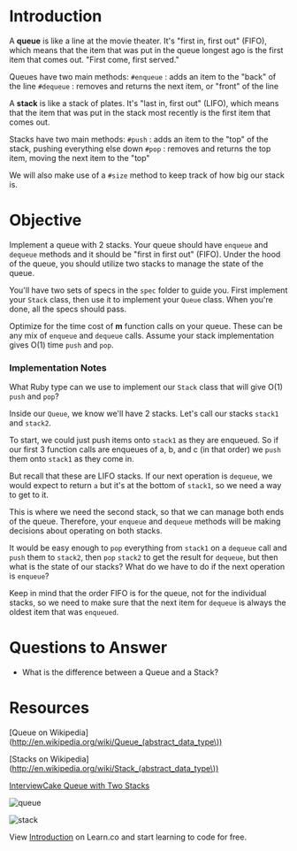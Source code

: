 

# Introduction

A **queue** is like a line at the movie theater. It's "first in, first out" (FIFO), which means that the item that was put in the queue longest ago is the first item that comes out. "First come, first served."

Queues have two main methods:
`#enqueue` : adds an item to the "back" of the line
`#dequeue` : removes and returns the next item, or "front" of the line

A **stack** is like a stack of plates. It's "last in, first out" (LIFO), which means that the item that was put in the stack most recently is the first item that comes out.

Stacks have two main methods:
`#push` : adds an item to the "top" of the stack, pushing everything else
down
`#pop` : removes and returns the top item, moving the next item to the
"top"

We will also make use of a `#size` method to keep track of how big our
stack is.

# Objective

Implement a queue with 2 stacks. Your queue should have `enqueue` and `dequeue` methods and it should be "first in first out" (FIFO). Under the hood of the queue, you should utilize two stacks to manage the state of the queue.

You'll have two sets of specs in the `spec` folder to guide you. First
implement your `Stack` class, then use it to implement your `Queue`
class. When you're done, all the specs should pass.

Optimize for the time cost of **m** function calls on your queue. These can be any mix of `enqueue` and `dequeue` calls. Assume your stack implementation gives O(1) time `push` and `pop`.

### Implementation Notes

What Ruby type can we use to implement our `Stack` class that will give
O(1) `push` and `pop`?

Inside our `Queue`, we know we'll have 2 stacks. Let's call our stacks `stack1` and `stack2`.

To start, we could just push items onto `stack1` as they are enqueued. So if our first 3 function calls are enqueues of a, b, and c (in that order) we `push` them onto `stack1` as they come in.

But recall that these are LIFO stacks. If our next operation is `dequeue`, we would expect to return `a` but it's at the bottom of `stack1`, so we need a way to get to it.

This is where we need the second stack, so that we can manage both ends
of the queue. Therefore, your `enqueue` and `dequeue` methods will be
making decisions about operating on both stacks.

It would be easy enough to `pop` everything from `stack1` on a `dequeue`
call and `push` them to `stack2`, then `pop` `stack2` to get the result
for `dequeue`, but then what is the state of our stacks? What do we have
to do if the next operation is `enqueue`?

Keep in mind that the order FIFO is for the queue, not for the
individual stacks, so we need to make sure that the next item for
`dequeue` is always the oldest item that was `enqueued`.

# Questions to Answer

* What is the difference between a Queue and a Stack?

# Resources

[Queue on Wikipedia](http://en.wikipedia.org/wiki/Queue_(abstract_data_type\))

[Stacks on Wikipedia](http://en.wikipedia.org/wiki/Stack_(abstract_data_type\))

[InterviewCake Queue with Two Stacks](http://www.interviewcake.com/question/queue-two-stacks)

![queue](http://upload.wikimedia.org/wikipedia/commons/thumb/5/52/Data_Queue.svg/500px-Data_Queue.svg.png)

![stack](http://upload.wikimedia.org/wikipedia/commons/thumb/2/29/Data_stack.svg/500px-Data_stack.svg.png)

<p data-visibility='hidden'>View <a href='https://learn.co/lessons/queues-and-stacks' title='Introduction'>Introduction</a> on Learn.co and start learning to code for free.</p>
